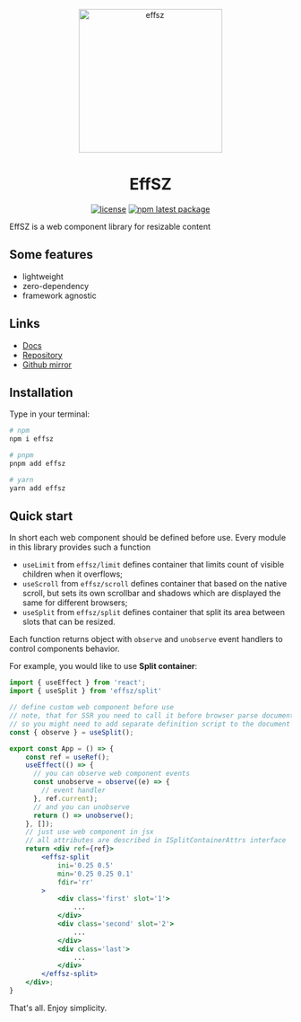 <p align="center">
  <a href="https://effnd.tech/sz/">
    <img alt="effsz" src="https://effnd.tech/sz/logo.svg" height="256px" />
  </a>
</p>

<h1 align="center">EffSZ</h1>

<div align="center">

[![license](https://badgen.net/static/license/Apache%202.0/blue)](https://gitverse.ru/msabitov/effsz/content/master/LICENSE)
[![npm latest package](https://badgen.net/npm/v/effsz)](https://www.npmjs.com/package/effsz)

</div>

EffSZ is a web component library for resizable content

## Some features

-   lightweight
-   zero-dependency
-   framework agnostic

## Links

-   [Docs](https://effnd.tech/sz/)
-   [Repository](https://gitverse.ru/msabitov/effsz)
-   [Github mirror](https://github.com/msabitov/effsz)

## Installation

Type in your terminal:

```sh
# npm
npm i effsz

# pnpm
pnpm add effsz

# yarn
yarn add effsz
```

## Quick start

In short each web component should be defined before use. Every module in this library provides such a function
-    `useLimit` from `effsz/limit` defines container that limits count of visible children when it overflows;
-    `useScroll` from `effsz/scroll` defines container that based on the native scroll, but sets its own scrollbar and shadows which are displayed the same for different browsers;
-    `useSplit` from `effsz/split` defines container that split its area between slots that can be resized.

Each function returns object with `observe` and `unobserve` event handlers to control components behavior.

For example, you would like to use **Split container**:

```jsx
import { useEffect } from 'react';
import { useSplit } from 'effsz/split'

// define custom web component before use
// note, that for SSR you need to call it before browser parse document body
// so you might need to add separate definition script to the document head
const { observe } = useSplit();

export const App = () => {
    const ref = useRef();
    useEffect(() => {
      // you can observe web component events
      const unobserve = observe((e) => {
        // event handler
      }, ref.current);
      // and you can unobserve
      return () => unobserve();
    }, []);
    // just use web component in jsx
    // all attributes are described in ISplitContainerAttrs interface
    return <div ref={ref}>
        <effsz-split
            ini='0.25 0.5'
            min='0.25 0.25 0.1'
            fdir='rr'
        >
            <div class='first' slot='1'>
                ...
            </div>
            <div class='second' slot='2'>
                ...
            </div>
            <div class='last'>
                ...
            </div>
        </effsz-split>
    </div>;
}
```

That's all. Enjoy simplicity.

